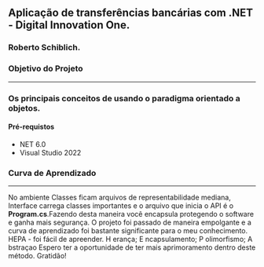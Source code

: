 
## Aplicação de transferências bancárias com .NET - Digital Innovation One.

### Roberto Schiblich.

### Objetivo do Projeto
---

### Os principais conceitos de usando o paradigma orientado a objetos.

#### Pré-requistos
- NET 6.0
- Visual Studio 2022

### Curva de Aprendizado
---
No ambiente Classes ficam arquivos de representabilidade mediana, Interface carrega classes importantes e o arquivo que inicia o API é o **Program.cs**.Fazendo desta maneira você encapsula protegendo o software e ganha mais segurança. O projeto foi passado de maneira empolgante e a curva de aprendizado foi bastante significante para o meu conhecimento. HEPA - foi fácil de apreender. H erança; E ncapsulamento; P olimorfismo; A bstraçao Espero ter a oportunidade de ter mais aprimoramento dentro deste método.
Gratidão!
